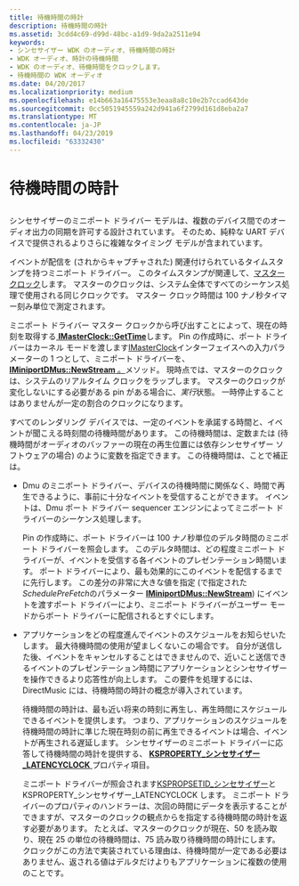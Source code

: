 ```yaml
---
title: 待機時間の時計
description: 待機時間の時計
ms.assetid: 3cdd4c69-d99d-48bc-a1d9-9da2a2511e94
keywords:
- シンセサイザー WDK のオーディオ、待機時間の時計
- WDK オーディオ、時計の待機時間
- WDK のオーディオ、待機時間をクロックします。
- 待機時間の WDK オーディオ
ms.date: 04/20/2017
ms.localizationpriority: medium
ms.openlocfilehash: e14b663a16475553e3eaa8a8c10e2b7ccad643de
ms.sourcegitcommit: 0cc5051945559a242d941a6f2799d161d8eba2a7
ms.translationtype: MT
ms.contentlocale: ja-JP
ms.lasthandoff: 04/23/2019
ms.locfileid: "63332430"
---
```

# <a name="latency-clocks"></a>待機時間の時計


## <span id="latency_clocks"></span><span id="LATENCY_CLOCKS"></span>


シンセサイザーのミニポート ドライバー モデルは、複数のデバイス間でのオーディオ出力の同期を許可する設計されています。 そのため、純粋な UART デバイスで提供されるよりさらに複雑なタイミング モデルが含まれています。

イベントが配信を (されからキャプチャされた) 関連付けられているタイムスタンプを持つミニポート ドライバー。 このタイムスタンプが関連して、[マスター クロック](https://msdn.microsoft.com/library/windows/hardware/ff567717)します。 マスターのクロックは、システム全体ですべてのシーケンス処理で使用される同じクロックです。 マスター クロック時間は 100 ナノ秒タイマー刻み単位で測定されます。

ミニポート ドライバー マスター クロックから呼び出すことによって、現在の時刻を取得する[ **IMasterClock::GetTime**](https://msdn.microsoft.com/library/windows/hardware/ff536697)します。 Pin の作成時に、ポート ドライバーはカーネル モードを渡します[IMasterClock](https://msdn.microsoft.com/library/windows/hardware/ff536696)インターフェイスへの入力パラメーターの 1 つとして、ミニポート ドライバーを、 [ **IMiniportDMus::NewStream** 。](https://msdn.microsoft.com/library/windows/hardware/ff536701)メソッド。 現時点では、マスターのクロックは、システムのリアルタイム クロックをラップします。 マスターのクロックが変化しないにする必要がある pin がある場合に、*実行*状態。 一時停止することはありませんが一定の割合のクロックになります。

すべてのレンダリング デバイスでは、一定のイベントを承諾する時間と、イベントが聞こえる時刻間の待機時間があります。 この待機時間は、定数または (待機時間がオーディオのバッファーの現在の再生位置には依存シンセサイザー ソフトウェアの場合) のように変数を指定できます。 この待機時間は、ことで補正は。

-   Dmu のミニポート ドライバー、デバイスの待機時間に関係なく、時間で再生できるように、事前に十分なイベントを受信することができます。 イベントは、Dmu ポート ドライバー sequencer エンジンによってミニポート ドライバーのシーケンス処理します。

    Pin の作成時に、ポート ドライバーは 100 ナノ秒単位のデルタ時間のミニポート ドライバーを照会します。 このデルタ時間は、どの程度ミニポート ドライバーが、イベントを受信する各イベントのプレゼンテーション時間います。 ポート ドライバーにより、最も効果的にこのイベントを配信するまでに先行します。 この差分の非常に大きな値を指定 (で指定された*SchedulePreFetch*のパラメーター [ **IMiniportDMus::NewStream**](https://msdn.microsoft.com/library/windows/hardware/ff536701)) にイベントを渡すポート ドライバーにより、ミニポート ドライバーがユーザー モードからポート ドライバーに配信されるとすぐにします。

-   アプリケーションをどの程度進んでイベントのスケジュールをお知らせいたします。 最大待機時間の使用が望ましくないこの場合です。 自分が送信した後、イベントをキャンセルすることはできませんので、近いこと送信できるイベントのプレゼンテーション時間にアプリケーションとシンセサイザーを操作できるより応答性が向上します。 この要件を処理するには、DirectMusic には、待機時間の時計の概念が導入されています。

    待機時間の時計は、最も近い将来の時刻に再生し、再生時間にスケジュールできるイベントを提供します。 つまり、アプリケーションのスケジュールを待機時間の時計に準じた現在時刻の前に再生できるイベントは場合、イベントが再生される遅延します。 シンセサイザーのミニポート ドライバーに応答して待機時間の時計を提供する、 [ **KSPROPERTY\_シンセサイザー\_LATENCYCLOCK** ](https://msdn.microsoft.com/library/windows/hardware/ff537402)プロパティ項目。

    ミニポート ドライバーが照会されます[KSPROPSETID\_シンセサイザー](https://msdn.microsoft.com/library/windows/hardware/ff537486)と KSPROPERTY\_シンセサイザー\_LATENCYCLOCK します。 ミニポート ドライバーのプロパティのハンドラーは、次回の時間にデータを表示することができますが、マスターのクロックの観点からを指定する待機時間の時計を返す必要があります。 たとえば、マスターのクロックが現在、50 を読み取り、現在 25 の単位の待機時間は、75 読み取り待機時間の時計にします。 クロックがこの方法で実装されている理由は、待機時間が一定である必要はありません、返される値はデルタだけよりもアプリケーションに複数の使用のことです。

 

 





